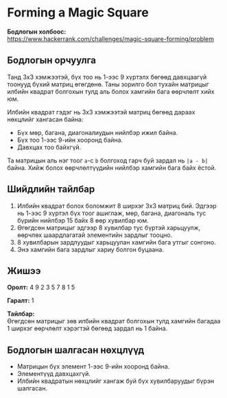 # Forming a Magic Square

**Бодлогын холбоос:**  
https://www.hackerrank.com/challenges/magic-square-forming/problem

## Бодлогын орчуулга

Танд 3x3 хэмжээтэй, бүх тоо нь 1-ээс 9 хүртэлх бөгөөд давхцаагүй тоонууд бүхий матриц өгөгдөнө. Таны зорилго бол тухайн матрицыг илбийн квадрат болгохын тулд аль болох хамгийн бага өөрчлөлт хийх юм.

Илбийн квадрат гэдэг нь 3x3 хэмжээтэй матриц бөгөөд дараах нөхцлийг хангасан байна:

- Бүх мөр, багана, диагоналиудын нийлбэр ижил байна.
- Бүх тоо 1-ээс 9-ийн хооронд байна.
- Давхцах тоо байхгүй.

Та матрицын аль нэг тоог `a`-с `b` болгоход гарч буй зардал нь `|a - b|` байна. Хийж болох өөрчлөлтүүдийн нийлбэр хамгийн бага байх ёстой.

## Шийдлийн тайлбар

1. Илбийн квадрат болох боломжит 8 ширхэг 3x3 матриц бий. Эдгээр нь 1-ээс 9 хүртэл бүх тоог ашиглаж, мөр, багана, диагональ тус бүрийн нийлбэр 15 байх 8 өөр хувилбар юм.
2. Өгөгдсөн матрицыг эдгээр 8 хувилбар тус бүртэй харьцуулж, өөрчлөх шаардлагатай элементийн зардлыг тооцно.
3. 8 хувилбарын зардлуудыг харьцуулан хамгийн бага утгыг сонгоно.
4. Энэ хамгийн бага зардлыг хариу болгон буцаана.

## Жишээ

**Оролт:**
4 9 2
3 5 7
8 1 5

**Гаралт:**
1

**Тайлбар:**  
Өгөгдсөн матрицыг зөв илбийн квадрат болгохын тулд хамгийн багадаа 1 ширхэг өөрчлөлт хэрэгтэй бөгөөд зардал нь 1 байна.

## Бодлогын шалгасан нөхцлүүд

- Матрицын бүх элемент 1-ээс 9-ийн хооронд байна.
- Элементүүд давхцахгүй.
- Илбийн квадратын нөхцлийг хангаж буй бүх хувилбаруудыг бүрэн шалгасан.
